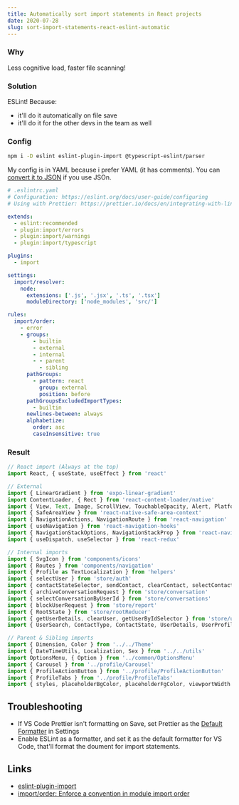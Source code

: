 ```yaml
---
title: Automatically sort import statements in React projects
date: 2020-07-28
slug: sort-import-statements-react-eslint-automatic
---
```


### Why

Less cognitive load, faster file scanning!

### Solution

ESLint! Because:

- it'll do it automatically on file save
- it'll do it for the other devs in the team as well

### Config

```bash
npm i -D eslint eslint-plugin-import @typescript-eslint/parser
```

My config is in YAML because i prefer YAML (it has comments). You can [convert it to JSON](https://www.convertjson.com/yaml-to-json.htm) if you use JSOn.

```yml
# .eslintrc.yaml
# Configuration: https://eslint.org/docs/user-guide/configuring
# Using with Prettier: https://prettier.io/docs/en/integrating-with-linters.html#recommended-configuration

extends:
  - eslint:recommended
  - plugin:import/errors
  - plugin:import/warnings
  - plugin:import/typescript

plugins:
  - import

settings:
  import/resolver:
    node:
      extensions: ['.js', '.jsx', '.ts', '.tsx']
      moduleDirectory: ['node_modules', 'src/']

rules:
  import/order:
    - error
    - groups:
        - builtin
        - external
        - internal
        - - parent
          - sibling
      pathGroups:
        - pattern: react
          group: external
          position: before
      pathGroupsExcludedImportTypes:
        - builtin
      newlines-between: always
      alphabetize:
        order: asc
        caseInsensitive: true
```

### Result

```jsx
// React import (Always at the top)
import React, { useState, useEffect } from 'react'

// External
import { LinearGradient } from 'expo-linear-gradient'
import ContentLoader, { Rect } from 'react-content-loader/native'
import { View, Text, Image, ScrollView, TouchableOpacity, Alert, Platform } from 'react-native'
import { SafeAreaView } from 'react-native-safe-area-context'
import { NavigationActions, NavigationRoute } from 'react-navigation'
import { useNavigation } from 'react-navigation-hooks'
import { NavigationStackOptions, NavigationStackProp } from 'react-navigation-stack'
import { useDispatch, useSelector } from 'react-redux'

// Internal imports
import { SvgIcon } from 'components/icons'
import { Routes } from 'components/navigation'
import { Profile as TextLocalization } from 'helpers'
import { selectUser } from 'store/auth'
import { contactStateSelector, sendContact, clearContact, selectContactStateById } from 'store/contact'
import { archiveConversationRequest } from 'store/conversation'
import { selectConversationByUserId } from 'store/conversations'
import { blockUserRequest } from 'store/report'
import { RootState } from 'store/rootReducer'
import { getUserDetails, clearUser, getUserByIdSelector } from 'store/user'
import { UserSearch, ContactType, ContactState, UserDetails, UserProfile } from 'types'

// Parent & Sibling imports
import { Dimension, Color } from '../../Theme'
import { DateTimeUtils, Localization, Sex } from '../../utils'
import OptionsMenu, { Option } from '../common/OptionsMenu'
import { Carousel } from '../profile/Carousel'
import { ProfileActionButton } from '../profile/ProfileActionButton'
import { ProfileTabs } from '../profile/ProfileTabs'
import { styles, placeholderBgColor, placeholderFgColor, viewportWidth } from './Profile.style'
```

## Troubleshooting
- If VS Code Prettier isn't formatting on Save, set Prettier as the [Default Formatter](https://github.com/microsoft/vscode/issues/108447#issuecomment-706642248) in Settings
- Enable ESLint as a formatter, and set it as the default formatter for VS Code, that'll format the doument for import statements.

## Links

- [eslint-plugin-import](https://github.com/benmosher/eslint-plugin-import)
- [import/order: Enforce a convention in module import order](https://github.com/benmosher/eslint-plugin-import/blob/master/docs/rules/order.md)
